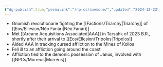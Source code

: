 ```yaml
---
{"dg-publish":true,"permalink":"/np-cs/anemone/","updated":"2024-12-23T09:55:35.163-06:00"}
---
```


- Gnomish revolutionarie fighting the [[Factions/Triarchy\|Triarchy]] of [[Eos/Ellesion/Néo Fanári\|Néo Fanári]]
- Met [[Arcane Acquisitions Associated\|AAA]]  in Tarsahk of 2023 B.R., shortly after their arrival to [[Eos/Ellesion/Tripolos\|Tripolos]]
- Aided AAA in tracking cursed affliction to the Mines of Koilos
- Fell ill to an affliction going around the coast
- Affliction tied to the demonic possession of Janus, involved with [[NPCs/Morreus\|Morreus]]